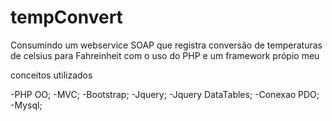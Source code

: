 # tempConvert
Consumindo um webservice SOAP que registra conversão de temperaturas
de celsius para Fahreinheit com o uso do PHP e um framework própio meu

conceitos utilizados

-PHP OO;
-MVC;
-Bootstrap;
-Jquery;
-Jquery DataTables;
-Conexao PDO;
-Mysql;

